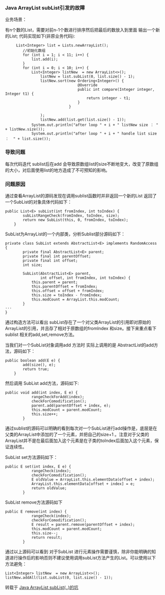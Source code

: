 ### Java ArrayList subList引发的故障
业务场景：

有n个数的List，需要对前n-1个数进行排序然后把最后的数放入到里面 输出一个新的List;
代码实现如下(非原业务代码):
```
     List<Integer> list = Lists.newArrayList();
        //初始化数组
        for (int i = 1; i < 11; i++) {
            list.add(i);
        }
        for (int i = 0; i < 10; i++) {
            List<Integer> listNew  = new ArrayList<>();
                listNew = list.subList(0, list.size() - 1);
                listNew.sort(new Ordering<Integer>() {
                                 @Override
                                 public int compare(Integer integer, Integer t1) {
                                     return integer - t1;
                                 }
                             }

                );
                listNew.add(list.get(list.size() - 1));
            System.out.println("after loop " + i + " listNew size ： " + listNew.size());
            System.out.println("after loop " + i + " handle list size ：  " + list.size());

```
### 导致问题
每次代码迭代 sublist后在add 会导致原数组list的size不断地变大，改变了原数组的大小，对后面使用list的地方造成了不可预知的影响。

### 问题原因
通过查看ArrayList的源码发现在调用sublist函数时并非返回一个新的List 返回了一个SubList的对象具体代码如下：

```
public List<E> subList(int fromIndex, int toIndex) {
        subListRangeCheck(fromIndex, toIndex, size);
        return new SubList(this, 0, fromIndex, toIndex);
    }
```
SubList为ArrayList的一个内部类，分析Sublist部分源码如下：

```
private class SubList extends AbstractList<E> implements RandomAccess {
        private final AbstractList<E> parent;
        private final int parentOffset;
        private final int offset;
        int size;

        SubList(AbstractList<E> parent,
                int offset, int fromIndex, int toIndex) {
            this.parent = parent;
            this.parentOffset = fromIndex;
            this.offset = offset + fromIndex;
            this.size = toIndex - fromIndex;
            this.modCount = ArrayList.this.modCount;
        }
···
}
```
通过构造方法可以看出 subList存在了一个对父类ArrayList的引用即对原始的ArrayList的引用，并且存了相对于原数组的fromIndex 和size。接下来重点看下sublist 相关的add,set,remove方法。

当我们对一个SubList对象调用add 方法时 实际上调用的是 AbstractList的add方法，源码如下：
```
public boolean add(E e) {
        add(size(), e);
        return true;
    }
```

然后调用 SubList add方法，源码如下:

```
public void add(int index, E e) {
            rangeCheckForAdd(index);
            checkForComodification();
            parent.add(parentOffset + index, e);
            this.modCount = parent.modCount;
            this.size++;
        }

```
通过sublist的源码可以明确的看到每次对一个SubList进行add操作是，底层是在父类的ArrayList中添加的了一个元素，并把自己的size+1 。注意对于父类的ArrayList并不是在最后面加入这个元素是在子类的toIndex后面加入这个元素，保证连续性。

SubList set方法源码如下：

```
public E set(int index, E e) {
            rangeCheck(index);
            checkForComodification();
            E oldValue = ArrayList.this.elementData(offset + index);
            ArrayList.this.elementData[offset + index] = e;
            return oldValue;
        }

```
SubList remove方法源码如下

```
public E remove(int index) {
            rangeCheck(index);
            checkForComodification();
            E result = parent.remove(parentOffset + index);
            this.modCount = parent.modCount;
            this.size--;
            return result;
        }
```
通过以上源码可以看到 对于SubList 进行元素操作需要谨慎，除非你能明确的知道进行操作后的影响否则不建议使用调用subList方法产生的List。可以使用以下方法避免：

```
List<Integer> listNew  = new ArrayList<>();
listNew.addAll(list.subList(0, list.size() - 1));
```

转载于 [Java ArrayList subList(..)的坑](https://blog.csdn.net/u013254237/article/details/77504357)